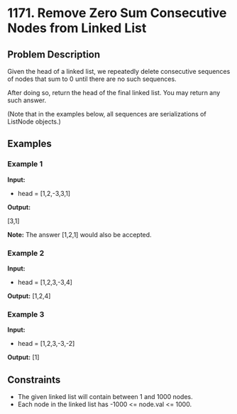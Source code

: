 # 1171. Remove Zero Sum Consecutive Nodes from Linked List

## Problem Description

Given the head of a linked list, we repeatedly delete consecutive sequences of nodes that sum to 0 until there are no such sequences.

After doing so, return the head of the final linked list.  You may return any such answer.

(Note that in the examples below, all sequences are serializations of ListNode objects.)

## Examples

### Example 1

**Input:**

- head = [1,2,-3,3,1]

**Output:**

[3,1]

**Note:**
The answer [1,2,1] would also be accepted.

### Example 2

**Input:**

- head = [1,2,3,-3,4]

**Output:**
[1,2,4]

### Example 3

**Input:**

- head = [1,2,3,-3,-2]

**Output:**
[1]

## Constraints

- The given linked list will contain between 1 and 1000 nodes.
- Each node in the linked list has -1000 <= node.val <= 1000.
